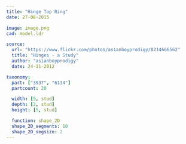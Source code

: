 ```yaml
---
title: "Hinge Top Ring"
date: 27-08-2015

image: image.png
cad: model.ldr

source:
  url: "https://www.flickr.com/photos/asianboyprodigy/8214666562"
  title: "Hinges - a Study"
  author: "asianboyprodigy"
  date: 24-11-2012

taxonomy:
  part: ["3937", "6134"]
  partcount: 20

  width: [5, stud]
  depth: [2, stud]
  height: [5, stud]

  function: shape_2D
  shape_2D_segments: 10
  shape_2D_segsize: 2
---
```

